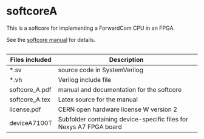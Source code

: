 # softcoreA
This is a softcore for implementing a ForwardCom CPU in an FPGA.

See the [softcore manual](https://github.com/ForwardCom/softcoreA/raw/main/manual/softcore_A.pdf) for details.

##

Files included |  Description
--- | ---
*.sv    |      source code in SystemVerilog
*.vh      |      Verilog include file
softcore_A.pdf  |  manual and documentation for the softcore
softcore_A.tex  |  Latex source for the manual
license.pdf  |   CERN open hardware license W version 2
deviceA7100T  |  Subfolder containing device-specific files for Nexys A7 FPGA board



